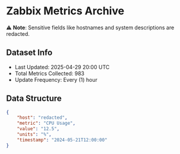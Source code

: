 # Zabbix Metrics Archive

⚠️ **Note**: Sensitive fields like hostnames and system descriptions are redacted.

## Dataset Info
- Last Updated: 2025-04-29 20:00 UTC
- Total Metrics Collected: 983
- Update Frequency: Every (1) hour

## Data Structure
```json
{
    "host": "redacted",
    "metric": "CPU Usage",
    "value": "12.5",
    "units": "%",
    "timestamp": "2024-05-21T12:00:00"
}
```
